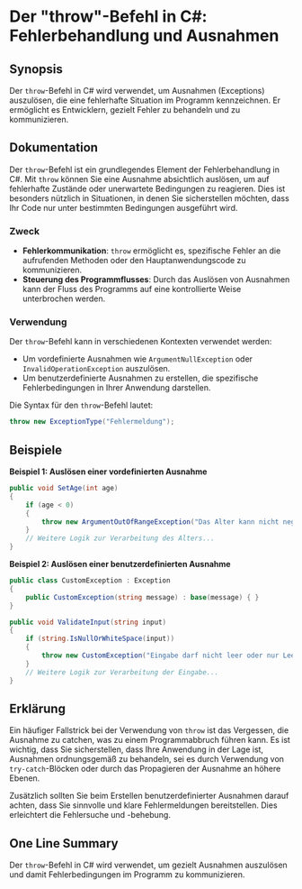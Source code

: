 <!--
Meta Description: # Der "throw"-Befehl in C#: Fehlerbehandlung und Ausnahmen ## Synopsis Der `throw`-Befehl in C# wird verwendet, um Ausnahmen (Exceptions) auszulösen, ...
Meta Keywords: throw, der, ausnahmen, befehl, die
-->

# Der "throw"-Befehl in C#: Fehlerbehandlung und Ausnahmen

## Synopsis
Der `throw`-Befehl in C# wird verwendet, um Ausnahmen (Exceptions) auszulösen, die eine fehlerhafte Situation im Programm kennzeichnen. Er ermöglicht es Entwicklern, gezielt Fehler zu behandeln und zu kommunizieren.

## Dokumentation
Der `throw`-Befehl ist ein grundlegendes Element der Fehlerbehandlung in C#. Mit `throw` können Sie eine Ausnahme absichtlich auslösen, um auf fehlerhafte Zustände oder unerwartete Bedingungen zu reagieren. Dies ist besonders nützlich in Situationen, in denen Sie sicherstellen möchten, dass Ihr Code nur unter bestimmten Bedingungen ausgeführt wird.

### Zweck
- **Fehlerkommunikation**: `throw` ermöglicht es, spezifische Fehler an die aufrufenden Methoden oder den Hauptanwendungscode zu kommunizieren.
- **Steuerung des Programmflusses**: Durch das Auslösen von Ausnahmen kann der Fluss des Programms auf eine kontrollierte Weise unterbrochen werden.

### Verwendung
Der `throw`-Befehl kann in verschiedenen Kontexten verwendet werden:
- Um vordefinierte Ausnahmen wie `ArgumentNullException` oder `InvalidOperationException` auszulösen.
- Um benutzerdefinierte Ausnahmen zu erstellen, die spezifische Fehlerbedingungen in Ihrer Anwendung darstellen.

Die Syntax für den `throw`-Befehl lautet:
```csharp
throw new ExceptionType("Fehlermeldung");
```

## Beispiele

**Beispiel 1: Auslösen einer vordefinierten Ausnahme**
```csharp
public void SetAge(int age)
{
    if (age < 0)
    {
        throw new ArgumentOutOfRangeException("Das Alter kann nicht negativ sein.");
    }
    // Weitere Logik zur Verarbeitung des Alters...
}
```

**Beispiel 2: Auslösen einer benutzerdefinierten Ausnahme**
```csharp
public class CustomException : Exception
{
    public CustomException(string message) : base(message) { }
}

public void ValidateInput(string input)
{
    if (string.IsNullOrWhiteSpace(input))
    {
        throw new CustomException("Eingabe darf nicht leer oder nur Leerzeichen sein.");
    }
    // Weitere Logik zur Verarbeitung der Eingabe...
}
```

## Erklärung
Ein häufiger Fallstrick bei der Verwendung von `throw` ist das Vergessen, die Ausnahme zu catchen, was zu einem Programmabbruch führen kann. Es ist wichtig, dass Sie sicherstellen, dass Ihre Anwendung in der Lage ist, Ausnahmen ordnungsgemäß zu behandeln, sei es durch Verwendung von `try-catch`-Blöcken oder durch das Propagieren der Ausnahme an höhere Ebenen.

Zusätzlich sollten Sie beim Erstellen benutzerdefinierter Ausnahmen darauf achten, dass Sie sinnvolle und klare Fehlermeldungen bereitstellen. Dies erleichtert die Fehlersuche und -behebung.

## One Line Summary
Der `throw`-Befehl in C# wird verwendet, um gezielt Ausnahmen auszulösen und damit Fehlerbedingungen im Programm zu kommunizieren.